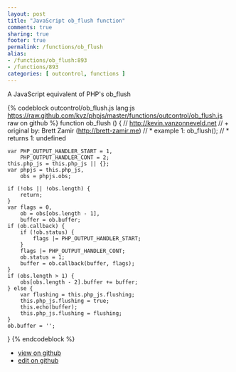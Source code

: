 ```yaml
---
layout: post
title: "JavaScript ob_flush function"
comments: true
sharing: true
footer: true
permalink: /functions/ob_flush
alias:
- /functions/ob_flush:893
- /functions/893
categories: [ outcontrol, functions ]
---
```

A JavaScript equivalent of PHP's ob_flush
<!-- more -->
{% codeblock outcontrol/ob_flush.js lang:js https://raw.github.com/kvz/phpjs/master/functions/outcontrol/ob_flush.js raw on github %}
function ob_flush () {
    // http://kevin.vanzonneveld.net
    // +   original by: Brett Zamir (http://brett-zamir.me)
    // *     example 1: ob_flush();
    // *     returns 1: undefined

    var PHP_OUTPUT_HANDLER_START = 1,
        PHP_OUTPUT_HANDLER_CONT = 2;
    this.php_js = this.php_js || {};
    var phpjs = this.php_js,
        obs = phpjs.obs;

    if (!obs || !obs.length) {
        return;
    }
    var flags = 0,
        ob = obs[obs.length - 1],
        buffer = ob.buffer;
    if (ob.callback) {
        if (!ob.status) {
            flags |= PHP_OUTPUT_HANDLER_START;
        }
        flags |= PHP_OUTPUT_HANDLER_CONT;
        ob.status = 1;
        buffer = ob.callback(buffer, flags);
    }
    if (obs.length > 1) {
        obs[obs.length - 2].buffer += buffer;
    } else {
        var flushing = this.php_js.flushing;
        this.php_js.flushing = true;
        this.echo(buffer);
        this.php_js.flushing = flushing;
    }
    ob.buffer = '';
}
{% endcodeblock %}
<ul>
 <li><a href="https://github.com/kvz/phpjs/blob/master/functions/outcontrol/ob_flush.js">view on github</a></li>
 <li><a href="https://github.com/kvz/phpjs/edit/master/functions/outcontrol/ob_flush.js">edit on github</a></li>
</ul>
